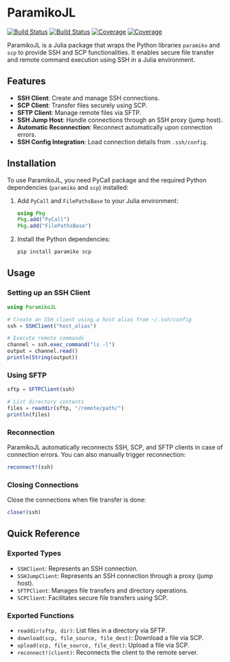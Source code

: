 # ParamikoJL

[![Build Status](https://github.com/IvanKuznetsoff/ParamikoJL.jl/actions/workflows/CI.yml/badge.svg?branch=main)](https://github.com/IvanKuznetsoff/ParamikoJL.jl/actions/workflows/CI.yml?query=branch%3Amain)
[![Build Status](https://app.travis-ci.com/IvanKuznetsoff/ParamikoJL.jl.svg?branch=main)](https://app.travis-ci.com/IvanKuznetsoff/ParamikoJL.jl)
[![Coverage](https://codecov.io/gh/IvanKuznetsoff/ParamikoJL.jl/branch/main/graph/badge.svg)](https://codecov.io/gh/IvanKuznetsoff/ParamikoJL.jl)
[![Coverage](https://coveralls.io/repos/github/IvanKuznetsoff/ParamikoJL.jl/badge.svg?branch=main)](https://coveralls.io/github/IvanKuznetsoff/ParamikoJL.jl?branch=main)

ParamikoJL is a Julia package that wraps the Python libraries `paramiko` and `scp` to provide SSH and SCP functionalities. It enables secure file transfer and remote command execution using SSH in a Julia environment.


## Features

- **SSH Client**: Create and manage SSH connections.
- **SCP Client**: Transfer files securely using SCP.
- **SFTP Client**: Manage remote files via SFTP.
- **SSH Jump Host**: Handle connections through an SSH proxy (jump host).
- **Automatic Reconnection**: Reconnect automatically upon connection errors.
- **SSH Config Integration**: Load connection details from `.ssh/config`.

## Installation

To use ParamikoJL, you need PyCall package and the required Python dependencies (`paramiko` and `scp`) installed:

1. Add `PyCall` and `FilePathsBase` to your Julia environment:
   ```julia
   using Pkg
   Pkg.add("PyCall")
   Pkg.add("FilePathsBase")
2. Install the Python dependencies:
   ```sh
   pip install paramiko scp
   ```

## Usage

### Setting up an SSH Client

```julia
using ParamikoJL

# Create an SSH client using a host alias from ~/.ssh/config
ssh = SSHClient("host_alias")

# Execute remote commands
channel = ssh.exec_command("ls -l")
output = channel.read()
println(String(output))
```

### Using SFTP

```julia
sftp = SFTPClient(ssh)

# List directory contents
files = readdir(sftp, "/remote/path/")
println(files)
```

### Reconnection
ParamikoJL automatically reconnects SSH, SCP, and SFTP clients in case of connection errors. 
You can also manually trigger reconnection:

```julia
reconnect!(ssh)
```

### Closing Connections

 Close the connections when file transfer is done:
 ```julia
close!(ssh)
```

## Quick Reference

### Exported Types

- `SSHClient`: Represents an SSH connection.
- `SSHJumpClient`: Represents an SSH connection through a proxy (jump host).
- `SFTPClient`: Manages file transfers and directory operations.
- `SCPClient`: Facilitates secure file transfers using SCP.

### Exported Functions

- `readdir(sftp, dir)`: List files in a directory via SFTP.
- `download(scp, file_source, file_dest)`: Download a file via SCP.
- `upload(scp, file_source, file_dest)`: Upload a file via SCP.
- `reconnect!(client)`: Reconnects the client to the remote server.



